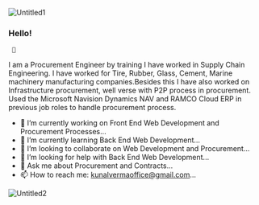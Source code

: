 ![Untitled1](https://user-images.githubusercontent.com/55757204/121797990-91894900-cbd8-11eb-80e0-b0da31f5bb73.png)

### Hello!
     👋
I am a Procurement Engineer by training I have worked in Supply Chain Engineering. I have worked for Tire, Rubber, Glass, Cement, Marine machinery manufacturing companies.Besides this I have also worked on Infrastructure procurement, well verse with P2P process in procurement.
Used the Microsoft Navision Dynamics NAV and RAMCO Cloud ERP in previous job roles to handle procurement process.

- 🔭 I’m currently working on Front End Web Development and Procurement Processes...
- 🌱 I’m currently learning Back End Web Development...
- 👯 I’m looking to collaborate on Web Development and Procurement...
- 🤔 I’m looking for help with Back End Web Development...
- 💬 Ask me about Procurement and Contracts...
- 📫 How to reach me: kunalvermaoffice@gmail.com...

![Untitled2](https://user-images.githubusercontent.com/55757204/121798050-e4fb9700-cbd8-11eb-84d8-87ca0d18a29d.png)
